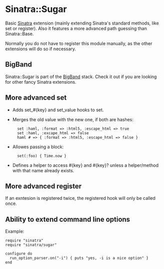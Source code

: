 Sinatra::Sugar
==============

Basic [Sinatra](http://sinatrarb.com) extension (mainly extending Sinatra's standard methods, like set or register).
Also it features a more advanced path guessing than Sinatra::Base.

Normally you do not have to register this module manually, as the other extensions will do so if necessary.

BigBand
-------

Sinatra::Sugar is part of the [BigBand](http://github.com/rkh/big_band) stack.
Check it out if you are looking for other fancy Sinatra extensions.

More advanced set
-----------------

- Adds set\_#{key} and set_value hooks to set.
- Merges the old value with the new one, if both are hashes:

        set :haml, :format => :html5, :escape_html => true
        set :haml, :excape_html => false
        haml # => { :format => :html5, :escape_html => false }
    
- Allowes passing a block:

        set(:foo) { Time.now }
    
- Defines a helper to access #{key} and #{key}? unless a helper/method with that name already exists.

More advanced register
----------------------

If an exntesion is registered twice, the registered hook will only be called once.

Ability to extend command line options
--------------------------------------

Example:

    require "sinatra"
    require "sinatra/sugar"
  
    configure do
      run_option_parser.on("-i") { puts "yes, -i is a nice option" }
    end